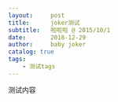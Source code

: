 ```yaml
---
layout:     post
title:      joker测试
subtitle:   啦啦啦 @ 2015/10/1
date:       2018-12-29
author:     baby joker
catalog: true
tags:
    - 测试tags
---
```

测试内容
